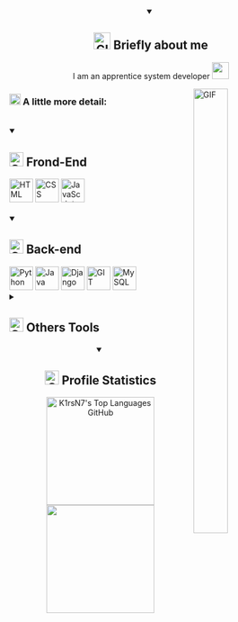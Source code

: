 
<details open>
    <summary align="center"><h2> <img alt="GIF" src="./Image/Developer.gif" width="30px" /> Briefly about me </h2></summary>
    <p align="center"> I am an apprentice system developer  <img src="./Image/cat-coder.gif" width="30px"> </p>
    <img align="right" alt="GIF" src="./Image/ai.gif" width=35% height=45%/>
    <h3> <img alt="GIF" src="./Image/paper.gif" width="20px" />  A little more detail: </h3>
  
<br>
</details>
<details open>
<summary align="left"><h2 ><img alt="GIF" src="./Image//handshake2.gif" width="25px"> Frond-End </h2></summary>
<div id="badges" align="left">
    <a href="https://ru.wikipedia.org/wiki/HTML" target="_blank"> <img alt="HTML" height="42px"  src="https://upload.wikimedia.org/wikipedia/commons/thumb/3/38/HTML5_Badge.svg/800px-HTML5_Badge.svg.png" /></a>
    <a href="https://ru.wikipedia.org/wiki/CSS" target="_blank"> <img alt="CSS" height="42px"  src="https://uxwing.com/wp-content/themes/uxwing/download/brands-and-social-media/css-icon.png" /></a>
    <a href="https://developer.mozilla.org/en-US/docs/Web/JavaScript" target="_blank"><img alt="JavaScript" height="42px" src="https://cdn.jsdelivr.net/gh/devicons/devicon/icons/javascript/javascript-original.svg" />
</a>
</div>
<br>
</details>  
<details open>
    <summary align="left"><h2><img alt="GIF" src="https://i.giphy.com/media/v1.Y2lkPTc5MGI3NjExMjQ0Nzl0NXNvanRtZ2RhZ3QwdTRldG9haWdqMmE5eGQ5djZnM2w4ciZlcD12MV9pbnRlcm5hbF9naWZfYnlfaWQmY3Q9cw/rH4STTV6GoiHT004rI/giphy.gif" width="25px"> Back-end </h2></summary>
<div align="left">
    <p></p> 
    <a href="https://www.python.org/" target="_blank"> <img alt="Python" height ="42px"  src="https://cdn.jsdelivr.net/gh/devicons/devicon/icons/python/python-original.svg" /></a>
    <a href="https://www.java.com/en/" target="_blank"> <img alt="Java" height ="42px"  src="https://cdn.jsdelivr.net/gh/devicons/devicon/icons/java/java-original.svg" /></a>
    <a href="https://www.djangoproject.com/" target="_blank"><img alt="Django" height="42px" src="https://cdn.jsdelivr.net/gh/devicons/devicon/icons/django/django-original-wordmark.svg" /></a>
    <a href="https://git-scm.com/" target="_blank"> <img alt="GIT" height="42px"  src="https://cdn.jsdelivr.net/gh/devicons/devicon/icons/git/git-original.svg" /></a>
    <a href="https://www.mysql.com/" target="_blank"> <img alt="MySQL" height ="42px"  src="https://cdn.jsdelivr.net/gh/devicons/devicon/icons/mysql/mysql-original.svg" /></a>

       
</div>
</details>
<details>
<summary align="left"><h2><img alt="GIF" src="./Image/laptop_code.gif" width="25px"> Others Tools </h2></summary>
<div align="left">
    <a href="https://www.raspberrypi.com/" target="_blank"><img alt="Raspberry Pi" height="42px" src="https://cdn.jsdelivr.net/gh/devicons/devicon/icons/raspberrypi/raspberrypi-original.svg" /></a>
    <a href="https://www.microsoft.com/en-us/windows" target="_blank"> <img alt="Windows" height="42px" src="https://cdn.jsdelivr.net/gh/devicons/devicon@latest/icons/windows11/windows11-original.svg" /></a>
    <a href="https://www.arduino.cc/" target="_blank"> <img alt="Arduino" height="42px" src="https://cdn.jsdelivr.net/gh/devicons/devicon@latest/icons/arduino/arduino-original.svg" /></a>
    <a href="https://en.wikipedia.org/wiki/Bash_(Unix_shell)" target="_blank"> <img alt="Bash" height="42px" src="https://cdn.jsdelivr.net/gh/devicons/devicon@latest/icons/bash/bash-original.svg" /></a>
    <a href="https://www.blender.org/" target="_blank"> <img alt="Blender" height="42px" src="https://cdn.jsdelivr.net/gh/devicons/devicon@latest/icons/blender/blender-original.svg" /></a>
    <a href="https://www.linux.org/" target="_blank"> <img alt="Linux" height="42px"  src="https://cdn.jsdelivr.net/gh/devicons/devicon@latest/icons/linux/linux-original.svg" /></a>
    <a href="https://ubuntu.com/" target="_blank"> <img alt="Ubuntu" height="42px" src="https://cdn.jsdelivr.net/gh/devicons/devicon@latest/icons/ubuntu/ubuntu-original.svg" /></a>
    <br>
    <p></p>
</div>
</details>

<details open>
<summary align="center"><h2> <img alt="GIF" src="./Image//statistics.gif" width="25px"> Profile Statistics </h2></summary>
  <div align="center">
    <img height="192px" alt="K1rsN7's Top Languages GitHub" src="https://github-readme-stats.vercel.app/api/top-langs/?username=K1rsN7&theme=transparent&title_color=84C2C0&color=E3E3E3&text_color=DEDEDE&hide_border=true&text_bold=true&layout=compact"weight=41% height="192px"/>
      <img height="192px" src="https://github-readme-stats.vercel.app/api?username=K1rsN7&theme=transparent&rank_icon=github&title_color=84C2C0&color=E3E3E3&text_color=DEDEDE&hide_border=true&custom_title=GitHub⠀Stats&show_icons=true"/>
<!--       <img src="https://wakatime.com/share/@K1rsN7/00fbd77f-ac04-4ba5-aebe-b75a9efc825a.svg" height="500px"/> -->


